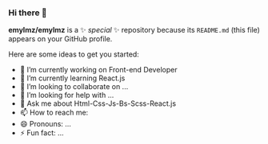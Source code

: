 ### Hi there 👋


**emylmz/emylmz** is a ✨ _special_ ✨ repository because its `README.md` (this file) appears on your GitHub profile.

Here are some ideas to get you started:

- 🔭 I’m currently working on Front-end Developer
- 🌱 I’m currently learning React.js
- 👯 I’m looking to collaborate on ...
- 🤔 I’m looking for help with ...
- 💬 Ask me about Html-Css-Js-Bs-Scss-React.js
- 📫 How to reach me: 
- 😄 Pronouns: ...
- ⚡ Fun fact: ...

